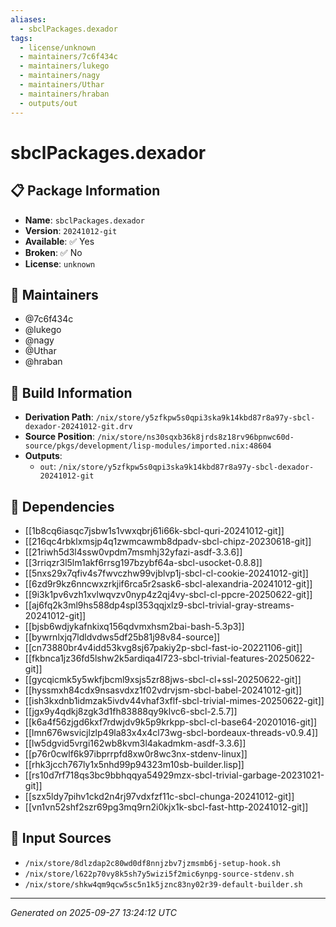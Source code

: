 ```yaml
---
aliases:
  - sbclPackages.dexador
tags:
  - license/unknown
  - maintainers/7c6f434c
  - maintainers/lukego
  - maintainers/nagy
  - maintainers/Uthar
  - maintainers/hraban
  - outputs/out
---
```


# sbclPackages.dexador

## 📋 Package Information

- **Name**: `sbclPackages.dexador`
- **Version**: `20241012-git`
- **Available**: ✅ Yes
- **Broken**: ✅ No
- **License**: `unknown`
## 👥 Maintainers

- @7c6f434c
- @lukego
- @nagy
- @Uthar
- @hraban


## 🔧 Build Information

- **Derivation Path**: `/nix/store/y5zfkpw5s0qpi3ska9k14kbd87r8a97y-sbcl-dexador-20241012-git.drv`
- **Source Position**: `/nix/store/ns30sqxb36k8jrds8z18rv96bpnwc60d-source/pkgs/development/lisp-modules/imported.nix:48604`
- **Outputs**:
  - `out`:  `/nix/store/y5zfkpw5s0qpi3ska9k14kbd87r8a97y-sbcl-dexador-20241012-git`

## 🔗 Dependencies

- [[1b8cq6iasqc7jsbw1s1vwxqbrj61i66k-sbcl-quri-20241012-git]]
- [[216qc4rbklxmsjp4q1zwmcawmb8dpadv-sbcl-chipz-20230618-git]]
- [[21riwh5d3l4ssw0vpdm7msmhj32yfazi-asdf-3.3.6]]
- [[3rriqzr3l5lm1akf6rrsg197bzybf64a-sbcl-usocket-0.8.8]]
- [[5nxs29x7qfiv4s7fwvczhw99vjblvp1j-sbcl-cl-cookie-20241012-git]]
- [[6zd9r9kz6nncwxzrkjif6rca5r2sask6-sbcl-alexandria-20241012-git]]
- [[9i3k1pv6vzh1xvlwqvzv0nyp4z2qj4vy-sbcl-cl-ppcre-20250622-git]]
- [[aj6fq2k3ml9hs588dp4spl353qqjxlz9-sbcl-trivial-gray-streams-20241012-git]]
- [[bjsb6wdjykafnkixq156qdvmxhsm2bai-bash-5.3p3]]
- [[bywrnlxjq7ldldvdws5df25b81j98v84-source]]
- [[cn73880br4v4idd53kvg8sj67pakiy2p-sbcl-fast-io-20221106-git]]
- [[fkbnca1jz36fd5lshw2k5ardiqa4l723-sbcl-trivial-features-20250622-git]]
- [[gycqicmk5y5wkfjbcml9xsjs5zr88jws-sbcl-cl+ssl-20250622-git]]
- [[hyssmxh84cdx9nsasvdxz1f02vdrvjsm-sbcl-babel-20241012-git]]
- [[ish3kxdnb1idmzak5ivdv44vhaf3xflf-sbcl-trivial-mimes-20250622-git]]
- [[jgx9y4qdkj8zgk3d1fh83888qy9klvc6-sbcl-2.5.7]]
- [[k6a4f56zjgd6kxf7rdwjdv9k5p9krkpp-sbcl-cl-base64-20201016-git]]
- [[lmn676wsvicjlzlp49la83x4x4cl73wg-sbcl-bordeaux-threads-v0.9.4]]
- [[lw5dgvid5vrgi162wb8kvm3l4akadmkm-asdf-3.3.6]]
- [[p76r0cwlf6k97ibprrpfd8xw0r8wc3nx-stdenv-linux]]
- [[rhk3jcch767ly1x5nhd99p94323m10sb-builder.lisp]]
- [[rs10d7rf718qs3bc9bbhqqya54929mzx-sbcl-trivial-garbage-20231021-git]]
- [[szx5ldy7pihv1ckd2n4rj97vdxfzf11c-sbcl-chunga-20241012-git]]
- [[vn1vn52shf2szr69pg3mq9rn2i0kjx1k-sbcl-fast-http-20241012-git]]

## 📁 Input Sources

- `/nix/store/8dlzdap2c80wd0df8nnjzbv7jzmsmb6j-setup-hook.sh`
- `/nix/store/l622p70vy8k5sh7y5wizi5f2mic6ynpg-source-stdenv.sh`
- `/nix/store/shkw4qm9qcw5sc5n1k5jznc83ny02r39-default-builder.sh`

---
*Generated on 2025-09-27 13:24:12 UTC*
